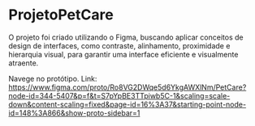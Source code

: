 # ProjetoPetCare
O projeto foi criado utilizando o Figma, buscando aplicar conceitos de design de interfaces, como contraste, alinhamento, proximidade e hierarquia visual, para garantir uma interface eficiente e visualmente atraente.

Navege no protótipo.
Link: https://www.figma.com/proto/Ro8VG2DWqe5d6YkgAWXlNm/PetCare?node-id=344-5407&p=f&t=S7pYpBE3TTpiwb5C-1&scaling=scale-down&content-scaling=fixed&page-id=16%3A37&starting-point-node-id=148%3A866&show-proto-sidebar=1

